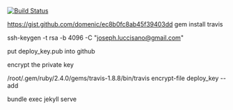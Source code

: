 [![Build Status](https://travis-ci.org/jluccisano/jluccisano.github.io.svg?branch=develop)](https://travis-ci.org/jluccisano/jluccisano.github.io)


https://gist.github.com/domenic/ec8b0fc8ab45f39403dd
gem install travis

ssh-keygen -t rsa -b 4096 -C "joseph.luccisano@gmail.com"

put deploy_key.pub into github

encrypt the private key

/root/.gem/ruby/2.4.0/gems/travis-1.8.8/bin/travis encrypt-file deploy_key --add

bundle exec jekyll serve